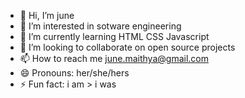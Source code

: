 - 👋 Hi, I’m june
- 👀 I’m interested in sotware engineering
- 🌱 I’m currently learning HTML CSS Javascript
- 💞️ I’m looking to collaborate on open source projects
- 📫 How to reach me june.maithya@gmail.com
- 😄 Pronouns: her/she/hers
- ⚡ Fun fact: i am > i was

<!---
june922/june922 is a ✨ special ✨ repository because its `README.md` (this file) appears on your GitHub profile.
You can click the Preview link to take a look at your changes.
--->
